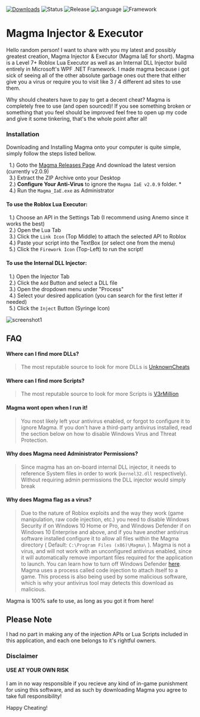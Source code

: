 [![Downloads](https://img.shields.io/github/downloads/Not316tb/Magma-IaE/total?color=brightgreen)]()
![Status](https://img.shields.io/badge/status-active-brightgreen)
![Release](https://img.shields.io/github/v/release/Not316tb/Magma-IaE)
![Language](https://img.shields.io/badge/language-C%23-blue)
![Framework](https://img.shields.io/badge/framework-WPF%20.NET-blue)

# Magma Injector & Executor

Hello random person! I want to share with you my latest and possibly greatest creation, Magma Injector & Executor (Magma IaE for short). Magma is a Level 7+ Roblox Lua Executor as well as an Internal DLL Injector build entirely in Microsoft's WPF .NET Framework. I made magma because i got sick of seeing all of the other absolute garbage ones out there that either give you a virus or require you to visit like 3 / 4 different ad sites to use them.

Why should cheaters have to pay to get a decent cheat? Magma is completely free to use (and open sourced)! If you see something broken or something that you feel should be improved feel free to open up my code and give it some tinkering, that's the whole point after all!

### Installation

Downloading and Installing Magma onto your computer is quite simple, simply follow the steps listed bellow.
  
  &nbsp;&nbsp;1.) Goto the [Magma Releases Page](https://github.com/Not316tb/Magma-IaE/releases) And download the latest version (currently v2.0.9)    
  &nbsp;&nbsp;3.) Extract the ZIP Archive onto your Desktop  
  &nbsp;&nbsp;2.) **Configure Your Anti-Virus** to ignore the `Magma IaE v2.0.9` folder. *    
  &nbsp;&nbsp;4.) Run the `Magma_IaE.exe` as Administrator  

#### To use the Roblox Lua Executor:
  
  &nbsp;&nbsp;1.) Choose an API in the Settings Tab (I recommend using Anemo since it works the best)  
  &nbsp;&nbsp;2.) Open the Lua Tab  
  &nbsp;&nbsp;3.) Click the `Link Icon` (Top Middle) to attach the selected API to Roblox  
  &nbsp;&nbsp;4.) Paste your script into the TextBox (or select one from the menu)  
  &nbsp;&nbsp;5.) Click the `Firework Icon` (Top-Left) to run the script!  

#### To use the Internal DLL Injector:
  &nbsp;&nbsp;1.) Open the Injector Tab  
  &nbsp;&nbsp;2.) Click the `Add` Button and select a DLL file  
  &nbsp;&nbsp;3.) Open the dropdown menu under "Process"  
  &nbsp;&nbsp;4.) Select your desired application (you can search for the first letter if needed)  
  &nbsp;&nbsp;5.) Click the `Inject` Button (Syringe Icon)  
  
![screenshot1](https://user-images.githubusercontent.com/47403033/114762908-3b12a200-9d30-11eb-8c8d-b523235b50ae.png)

## FAQ  

#### Where can I find more DLLs?

> The most reputable source to look for more DLLs is [UnknownCheats](https://www.unknowncheats.me/forum/search.php?searchid=18371288)

#### Where can I find more Scripts?

> The most reputable source to look for more Scripts is [V3rMillion](https://v3rmillion.net/)

#### Magma wont open when I run it!

 > You most likely left your antivirus enabled, or forgot to configure it to ignore Magma. If you don't have a third-party antivirus installed, read the section below on how to disable Windows Virus and Threat Protection. 

#### Why does Magma need Administrator Permissions?
 > Since magma has an on-board internal DLL injector, it needs to reference System files in order to work (`kernel32.dll` respectively). Without requiring admin permissions the DLL injector would simply break

#### Why does Magma flag as a virus?

> Due to the nature of Roblox exploits and the way they work (game manipulation, raw code injection, etc.) you need to disable Windows Security if on Windows 10 Home or Pro, and Windows Defender if on Windows 10 Enterprise and above, and if you have another antivirus software installed configure it to allow all files within the Magma directory ( Default: `C:\Program Files (x86)\Magma\` ). Magma is not a virus, and will not work with an unconfigured antivirus enabled, since it will automatically remove important files required for the application to launch. You can learn how to turn off Windows Defender [here](https://www.youtube.com/watch?v=TJb9CuVAHMI). Magma uses a process called code injection to attach itself to a game. This process is also being used by some malicious software, which is why your antivirus tool may detects this download as malicious.

Magma is 100% safe to use, as long as you got it from here!

## Please Note
I had no part in making any of the injection APIs or Lua Scripts included in this application, and each one belongs to it's rightful owners.

### Disclaimer
#### USE AT YOUR OWN RISK
I am in no way responsible if you recieve any kind of in-game punishment for using this software, and as such by downloading Magma you agree to take full responsibility!

Happy Cheating!
